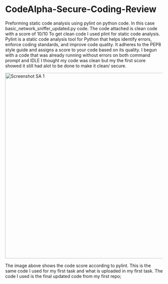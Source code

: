 # CodeAlpha-Secure-Coding-Review
Preforming static code analysis using pylint on python code. In this case basic_network_sniffer_updated.py code.
The code attached is clean code with a score of 10/10
To get clean code I used plint for static code analysis.
Pylint is a static code analysis tool for Python that helps identify errors, enforce coding standards, and improve code quality. 
It adheres to the PEP8 style guide and assigns a score to your code based on its quality.
I begun with a code that was already running without errors on both command prompt and IDLE
I thought my code was clean but my the first score showed it still had alot to be done to make it clean/ secure.

<img width="1141" height="592" alt="Screenshot SA 1" src="https://github.com/user-attachments/assets/3bdd3d8a-e958-4d85-86ca-56a46333214e" />

The image above shows the code score according to pylint. This is the same code I used for my first task and what is uploaded in my first task. 
The code I used is the final updated code from my first repo; 

